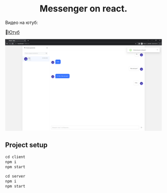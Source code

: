 
<h1 align="center">Messenger on react.</h1>

Видео на ютуб:


:movie_camera:[Ютуб](https://www.youtube.com/watch?v=mrVp7lBf0vk)

![Screenshot](home.png)

## Project setup

```
cd client
npm i
npm start
```

```
cd server
npm i
npm start
```